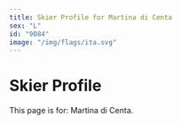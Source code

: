 ```yaml
---
title: Skier Profile for Martina di Centa
sex: "L"
id: "9084"
image: "/img/flags/ita.svg" 
---
```


# Skier Profile

This page is for: Martina di Centa.
    